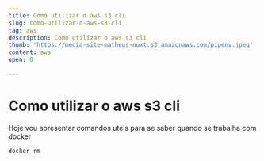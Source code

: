 ```yaml
---
title: Como utilizar o aws s3 cli
slug: como-utilizar-o-aws-s3-cli
tag: aws
description: Como utilizar o aws s3 cli
thumb: 'https://media-site-matheus-nuxt.s3.amazonaws.com/pipenv.jpeg'
content: aws
open: 0

---
```

# Como utilizar o aws s3 cli

Hoje vou apresentar comandos uteis para se saber quando se trabalha com docker

``` shell
docker rm

```

